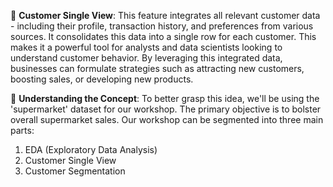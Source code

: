 📌 **Customer Single View**: This feature integrates all relevant customer data - including their profile, transaction history, and preferences from various sources. It consolidates this data into a single row for each customer. This makes it a powerful tool for analysts and data scientists looking to understand customer behavior. By leveraging this integrated data, businesses can formulate strategies such as attracting new customers, boosting sales, or developing new products.


📘 **Understanding the Concept**: To better grasp this idea, we'll be using the 'supermarket' dataset for our workshop. The primary objective is to bolster overall supermarket sales. Our workshop can be segmented into three main parts:
1. EDA (Exploratory Data Analysis)
2. Customer Single View
3. Customer Segmentation
